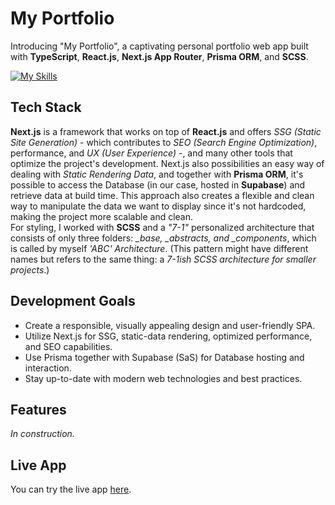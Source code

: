 # My Portfolio

Introducing "My Portfolio", a captivating personal portfolio web app built with **TypeScript**, **React.js**, **Next.js App Router**, **Prisma ORM**, and **SCSS**.

[![My Skills](https://skillicons.dev/icons?i=ts,react,scss,nextjs,prisma,supabase&perline=3)](https://skillicons.dev)

## Tech Stack

**Next.js** is a framework that works on top of **React.js** and offers _SSG_ _(Static Site Generation)_ - which contributes to _SEO_ _(Search Engine Optimization)_, performance, and _UX_ _(User Experience)_ -, and many other tools that optimize the project's development. Next.js also possibilities an easy way of dealing with _Static Rendering Data_, and together with **Prisma ORM**, it's possible to access the Database (in our case, hosted in **Supabase**) and retrieve data at build time.
This approach also creates a flexible and clean way to manipulate the data we want to display since it's not hardcoded, making the project more scalable and clean.\
For styling, I worked with **SCSS** and a _"7-1"_ personalized architecture that consists of only three folders: _\_base, \_abstracts, and \_components_, which is called by myself _'ABC' Architecture_. (This pattern might have different names but refers to the same thing: a _7-1ish SCSS architecture for smaller projects_.)

## Development Goals

- Create a responsible, visually appealing design and user-friendly SPA.
- Utilize Next.js for SSG, static-data rendering, optimized performance, and SEO capabilities.
- Use Prisma together with Supabase (SaS) for Database hosting and interaction.
- Stay up-to-date with modern web technologies and best practices.

## Features

_In construction._

## Live App

You can try the live app [here](https://iht-me.vercel.app/).
